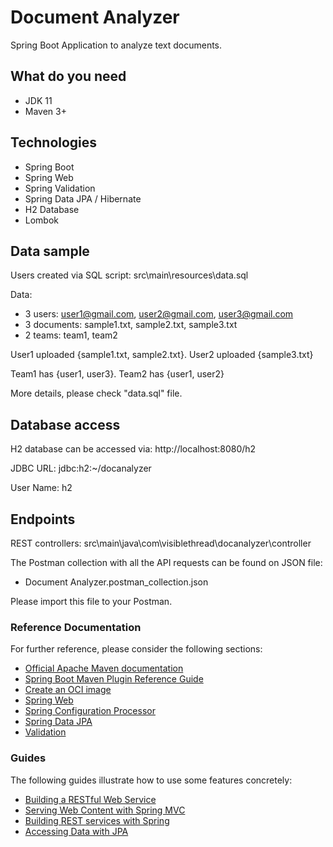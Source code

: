 # Document Analyzer
Spring Boot Application to analyze text documents.

## What do you need
- JDK 11
- Maven 3+ 

## Technologies 
- Spring Boot
- Spring Web
- Spring Validation
- Spring Data JPA / Hibernate
- H2 Database
- Lombok

## Data sample
Users created via SQL script: src\main\resources\data.sql

Data:
- 3 users: user1@gmail.com, user2@gmail.com, user3@gmail.com
- 3 documents: sample1.txt, sample2.txt, sample3.txt
- 2 teams: team1, team2

User1 uploaded {sample1.txt, sample2.txt}. User2 uploaded {sample3.txt}

Team1 has {user1, user3}. Team2 has {user1, user2}

More details, please check "data.sql" file.

## Database access

H2 database can be accessed via: http://localhost:8080/h2

JDBC URL: jdbc:h2:~/docanalyzer

User Name: h2

## Endpoints

REST controllers: src\main\java\com\visiblethread\docanalyzer\controller

The Postman collection with all the API requests can be found on JSON file:

- Document Analyzer.postman_collection.json

Please import this file to your Postman.

### Reference Documentation
For further reference, please consider the following sections:

* [Official Apache Maven documentation](https://maven.apache.org/guides/index.html)
* [Spring Boot Maven Plugin Reference Guide](https://docs.spring.io/spring-boot/docs/2.3.1.RELEASE/maven-plugin/reference/html/)
* [Create an OCI image](https://docs.spring.io/spring-boot/docs/2.3.1.RELEASE/maven-plugin/reference/html/#build-image)
* [Spring Web](https://docs.spring.io/spring-boot/docs/2.3.1.RELEASE/reference/htmlsingle/#boot-features-developing-web-applications)
* [Spring Configuration Processor](https://docs.spring.io/spring-boot/docs/2.3.1.RELEASE/reference/htmlsingle/#configuration-metadata-annotation-processor)
* [Spring Data JPA](https://docs.spring.io/spring-boot/docs/2.3.1.RELEASE/reference/htmlsingle/#boot-features-jpa-and-spring-data)
* [Validation](https://docs.spring.io/spring-boot/docs/2.3.1.RELEASE/reference/htmlsingle/#boot-features-validation)

### Guides
The following guides illustrate how to use some features concretely:

* [Building a RESTful Web Service](https://spring.io/guides/gs/rest-service/)
* [Serving Web Content with Spring MVC](https://spring.io/guides/gs/serving-web-content/)
* [Building REST services with Spring](https://spring.io/guides/tutorials/bookmarks/)
* [Accessing Data with JPA](https://spring.io/guides/gs/accessing-data-jpa/)

